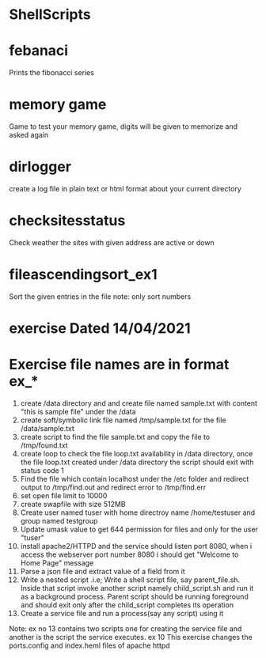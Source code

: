 # ShellScripts

# febanaci
Prints the fibonacci series

# memory game
Game to test your memory game, digits will be given to memorize and asked again

# dirlogger
create a log file in plain text or html format about your current directory

# checksitesstatus
Check weather the sites with given address are active or down

# fileascendingsort_ex1
Sort the given entries in the file 
note: only sort numbers

# exercise Dated 14/04/2021

# Exercise file names are in format ex<exno>_*
  
1. create /data directory and and create file named sample.txt with content "this is sample file" under the /data
2. create soft/symbolic link file named /tmp/sample.txt for the file /data/sample.txt
3. create script to find the file sample.txt and copy the file to /tmp/found.txt
4. create loop to check the file loop.txt availability in /data directory, once the file loop.txt created under /data directory the script should exit with status code 1
5. Find the file which contain localhost under the /etc folder and redirect output to /tmp/find.out and redirect error to /tmp/find.err
6. set open file limit to 10000
7. create swapfile with size 512MB
8. Create user named tuser with home directroy name /home/testuser and group named testgroup
9. Update umask value to get 644 permission for files and only for the user "tuser"
10. install apache2/HTTPD and the service should listen port 8080, when i access the webserver port number 8080 i should get "Welcome to Home Page" message
11. Parse a json file and extract value of a field from it
12. Write a nested script .i.e; Write a shell script file, say parent_file.sh. Inside that script invoke another script namely child_script.sh and run it as a background process. Parent script should be running foreground and should exit only after the child_script completes its operation
13. Create a service file and run a process(say any script) using it

Note:
ex no 13 contains two scripts one for creating the service file and another is the script the service executes.
ex 10 This exercise changes the ports.config and index.heml files of apache httpd 
